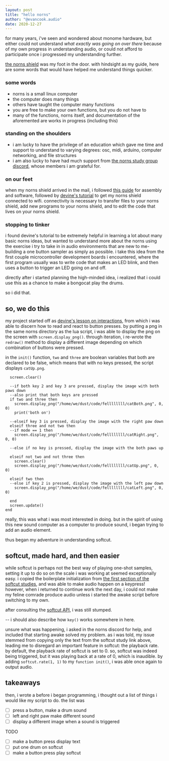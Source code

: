 ```yaml
---
layout: post
title: "hello norns"
author: "@evancook.audio"
date: 2020-12-27
---
```

for many years, i've seen and wondered about monome hardware, but either could not understand *what exactly was going on over there* because of my own progress in understanding audio, or could not afford to participate once i progressed my understanding further.

[the norns shield](https://monome.org/docs/norns/shield/) was my foot in the door.
with hindsight as my guide, here are some words that would have helped me understand things quicker.

### some words
* norns is a small linux computer
* the computer does many things
* others have taught the computer many functions
* you are free to make your own functions, but you do not have to
* many of the functions, norns itself, and documentation of the aforemented are works in progress (including this)

### standing on the shoulders 
* i am lucky to have the privilege of an education which gave me time and support to understand to varying degrees: osc, midi, arduino, computer networking, and file structures
* i am also lucky to have had much support from [the norns study group discord](https://discord.com/invite/hfC5Fmw), whose members i am grateful for.

### on our feet
when my norns shield arrived in the mail, i followed [this guide](https://monome.org/docs/norns/shield/) for assembly and software, followed by [devine's tutorial](https://llllllll.co/t/norns-tutorial/23241) to get my norns shield connected to wifi. connectivity is necessary to transfer files to your norns shield, add new programs to your norns shield, and to edit the code that lives on your norns shield.

### stopping to tinker
i found devine's tutorial to be extremely helpful in learning a lot about many basic norns ideas, but wanted to understand more about the norns using the exercise i try to take in in audio environments that are new to me- building a one button sampler as simply as possible. i take this idea from the first couple microcontroller development boards i encountered, where the first program usually was to write code that makes an LED blink, and then uses a button to trigger an LED going on and off.

directly after i started planning the high-minded idea, i realized that i could use this as a chance to make a bongocat play the drums. 

so i did that.

## so, we do this
my project started off as [devine's lesson on interactions](https://github.com/neauoire/tutorial/blob/master/3_interaction.lua), from which i was able to discern how to read and react to button presses. by putting a png in the same norns directory as the lua script, i was able to display the png on the screen with `screen.display_png()`.
through iteration, i re-wrote the `redraw()` method to display a different image depending on which combination of buttons were pressed. 

in the `init()` function, `two` and `three` are boolean variables that both are declared to be false, which means that with no keys pressed, the script displays `catUp.png`.

```function redraw()
  screen.clear()
  
  --if both key 2 and key 3 are pressed, display the image with both paws down
  --also print that both keys are pressed
  if two and three then
    screen.display_png("/home/we/dust/code/fellllllll/catBoth.png", 0, 0)
    print('both on')
    
  --elseif key 3 is pressed, display the image with the right paw down
  elseif three and not two then
  --if mode == 1 then
    screen.display_png("/home/we/dust/code/fellllllll/catRight.png", 0, 0)
    
  --else if no key is pressed, display the image with the both paws up
  
  elseif not two and not three then
    screen.clear()
    screen.display_png("/home/we/dust/code/fellllllll/catUp.png", 0, 0)
    
  elseif two then
  --else if key 2 is pressed, display the image with the left paw down
    screen.display_png("/home/we/dust/code/fellllllll/catLeft.png", 0, 0)
  
  end
  screen.update()
end
```

really, this was what i was most interested in doing. but in the spirit of using this new sound computer as a computer to produce sound, i began trying to add an audio element.

thus began my adventure in understanding softcut.

## softcut, made hard, and then easier
while softcut is perhaps not the best way of playing one-shot samples, setting it up to do so on the scale i was working at seemed exceptionally easy.
i copied the boilerplate initialization from [the first section of the softcut studies](https://monome.org/docs/norns/softcut/), and was able to make audio happen on a keypress!
however, when i returned to continue work the next day, i could not make my feline comrade produce audio unless i started the awake script before switching to my own.

after consulting the [softcut API](https://monome.org/docs/norns/api/modules/softcut.html), i was still stumped.

-- i should also describe how `key()` works somewhere in here.

unsure what was happening, i asked in the norns discord for help, and included that starting awake solved my problem.
as i was told, my issue stemmed from copying only the text from the softcut study link above, leading me to disregard an important feature in softcut: the playback rate.
by default, the playback rate of softcut is set to 0. so, softcut was indeed being triggered, but it was playing back at a rate of 0, which is inaudible.
by adding `softcut.rate(1, 1)` to my `function init()`, i was able once again to output audio.

## takeaways

then, i wrote a 
before i began programming, i thought out a list of things i would like my script to do. the list was
- [ ] press a button, make a drum sound
- [ ] left and right paw make different sound
- [ ] display a different image when a sound is triggered

TODO
- [ ] make a button press display text
- [ ] put one drum on softcut
- [ ] make a button press play softcut
